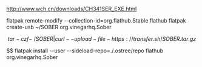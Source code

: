 

http://www.wch.cn/downloads/CH341SER_EXE.html








flatpak remote-modify --collection-id=org.flathub.Stable flathub
flatpak create-usb ~/SOBER org.vinegarhq.Sober

$$$$$$
tar -czf - ~/SOBER | curl --upload-file - https://transfer.sh/SOBER.tar.gz
$$$$$$

$$$$$$
flatpak install --user --sideload-repo=./.ostree/repo flathub org.vinegarhq.Sober